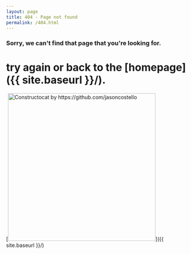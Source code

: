 ```yaml
---
layout: page
title: 404 - Page not found
permalink: /404.html
---
```


### Sorry, we can't find that page that you're looking for.

#  try again or back to the [homepage]({{ site.baseurl }}/).

[<img src="{{ site.baseurl }}/images/404.jpg" alt="Constructocat by https://github.com/jasoncostello" style="width: 400px;"/>]({{ site.baseurl }}/)



